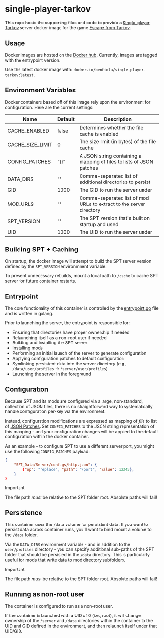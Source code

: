 # single-player-tarkov

This repo hosts the supporting files and code to provide a [Single-player Tarkov](https://sp-tarkov.com/) server docker image for the game [Escape from Tarkov](https://www.escapefromtarkov.com/?lang=en).

## Usage

Docker images are hosted on the [Docker hub](https://hub.docker.com/r/benfiola/single-player-tarkov). Currently, images are tagged with the entrypoint version.

Use the latest docker image with: `docker.io/benfiola/single-player-tarkov:latest`.

## Environment Variables

Docker containers based off of this image rely upon the environment for configuration. Here are the current settings:

| Name             | Default | Description                                                          |
| ---------------- | ------- | -------------------------------------------------------------------- |
| CACHE_ENABLED    | false   | Determines whether the file cache is enabled                         |
| CACHE_SIZE_LIMIT | 0       | The size limit (in bytes) of the file cache                          |
| CONFIG_PATCHES   | "{}"    | A JSON string containing a mapping of files to lists of JSON patches |
| DATA_DIRS        | ""      | Comma-separated list of additional directories to persist            |
| GID              | 1000    | The GID to run the server under                                      |
| MOD_URLS         | ""      | Comma-separated list of mod URLs to extract to the server directory  |
| SPT_VERSION      | ""      | The SPT version that's built on startup and used                     |
| UID              | 1000    | The UID to run the server under                                      |

## Building SPT + Caching

On startup, the docker image will attempt to build the SPT server version defined by the `SPT_VERSION` environmnent variable.

To prevent unnecessary rebuilds, mount a local path to `/cache` to cache SPT server for future container restarts.

## Entrypoint

The core functionality of this container is controlled by the [entrypoint.go](./entrypoint.go) file and is written in golang.

Prior to launching the server, the entrypoint is responsible for:

- Ensuring that directories have proper ownership if needed
- Relaunching itself as a non-root user if needed
- Building and installing the SPT server
- Installing mods
- Performing an initial launch of the server to generate configuration
- Applying configuration patches to default configuration
- Symlinking persistent data into the server directory (e.g., `/data/user/profiles` -> `/server/user/profiles`)
- Launching the server in the foreground

## Configuration

Because SPT and its mods are configured via a large, non-standard, collection of JSON files, there is no straightforward way to systematically handle configuration per-key via the environment.

Instead, configuration modifications are expressed as mapping of _file_ to list of [JSON Patches](https://jsonpatch.com/). Set `CONFIG_PATCHES` to the JSON string representation of this mapping - and your configuration changes will be applied to the default configuration within the docker container.

As an example - to configure SPT to use a different server port, you might use the following `CONFIG_PATCHES` payload:

```json
{
    "SPT_Data/Server/configs/http.json": {
        {"op": "replace", "path": "/port", "value": 12345},
    }
}
```

> [!IMPORTANT]
> The file path _must_ be relative to the SPT folder root. Absolute paths will fail!

## Persistence

This container uses the `/data` volume for persistent data. If you want to persist data across container runs, you'll want to bind mount a volume to the `/data` folder.

Via the `DATA_DIRS` environment variable - and in addition to the `user/profiles` directory - you can specify additional sub-paths of the SPT folder that should be persisted in the `/data` directory. This is particularly useful for mods that write data to mod directory subfolders.

> [!IMPORTANT]
> The file path _must_ be relative to the SPT folder root. Absolute paths will fail!

## Running as non-root user

The container is configured to run as a non-root user.

If the container is launched with a UID of 0 (i.e., root), it will change ownership of the `/server` and `/data` directories within the container to the UID and GID defined in the environment, and then relaunch itself under that UID/GID.
